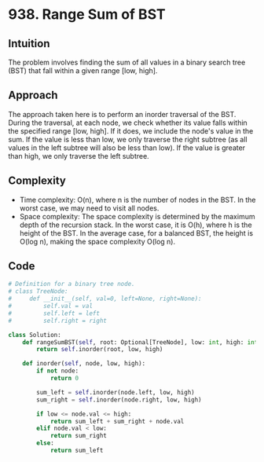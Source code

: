 # 938. Range Sum of BST

## Intuition
The problem involves finding the sum of all values in a binary search tree (BST) that fall within a given range [low, high].

## Approach
The approach taken here is to perform an inorder traversal of the BST. During the traversal, at each node, we check whether its value falls within the specified range [low, high]. If it does, we include the node's value in the sum. If the value is less than low, we only traverse the right subtree (as all values in the left subtree will also be less than low). If the value is greater than high, we only traverse the left subtree.

## Complexity
- Time complexity: O(n), where n is the number of nodes in the BST. In the worst case, we may need to visit all nodes.
- Space complexity: The space complexity is determined by the maximum depth of the recursion stack. In the worst case, it is O(h), where h is the height of the BST. In the average case, for a balanced BST, the height is O(log n), making the space complexity O(log n).

## Code
```python
# Definition for a binary tree node.
# class TreeNode:
#     def __init__(self, val=0, left=None, right=None):
#         self.val = val
#         self.left = left
#         self.right = right

class Solution:
    def rangeSumBST(self, root: Optional[TreeNode], low: int, high: int) -> int:
        return self.inorder(root, low, high)

    def inorder(self, node, low, high):
        if not node:
            return 0

        sum_left = self.inorder(node.left, low, high)
        sum_right = self.inorder(node.right, low, high)

        if low <= node.val <= high:
            return sum_left + sum_right + node.val
        elif node.val < low:
            return sum_right
        else:
            return sum_left
